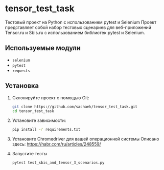 # tensor_test_task

Тестовый проект на Python с использованием pytest и Selenium
Проект представляет собой набор тестовых сценариев для веб-приложений Tensor.ru и Sbis.ru с использованием библиотек pytest и Selenium.

## Используемые модули

- `selenium`
- `pytest`
- `requests`

## Установка

1. Склонируйте проект с помощью Git:

   ```bash
   git clone https://github.com/sachaek/tensor_test_task.git
   cd tensor_test_task
2. Установите зависимости:
   ```bash
   pip install -r requirements.txt
3. Установите Chromedriver для вашей операционной системы 
   Описано здесь: https://habr.com/ru/articles/248559/
4. Запустите тесты
   ```bash
   pytest test_sbis_and_tensor_3_scenarios.py
